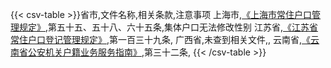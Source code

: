 {{< csv-table >}}省市,文件名称,相关条款,注意事项
上海市,[《上海市常住户口管理规定》](https://gaj.sh.gov.cn/shga/wzXxfbGj/detail?pa=110ef360e4374a41a9bee739534e6c5c54d01a372ab513b4df6374b968980fd4),第五十五、五十八、六十五条,集体户口无法修改性别
江苏省,[《江苏省常住户口登记管理规定》](https://www.suzhou.gov.cn/szsrmzf/hkbl/hkbl.shtml),第一百三十九条,
广西省,未查到相关文件,,
云南省,[《云南省公安机关户籍业务服务指南》](http://weixi.diqing.gov.cn/zfxxgk_weixi_gaj/zhengcewenjian/gfxwjgk/xxgfxwj/xxgfxwjk/202101/20210101_159792.html),第三十二条,
{{< /csv-table >}}
